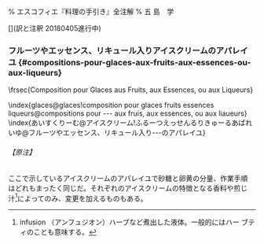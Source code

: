 % エスコフィエ『料理の手引き』全注解
% 五 島　学


[](原稿下準備なし)
[](訳と注釈 20180405進行中)
[](未、原文対照チェック)
[](未、日本語表現校正)
[](未、注釈チェク)
[](未、原稿最終校正)




### フルーツやエッセンス、リキュール入りアイスクリームのアパレイユ {#compositions-pour-glaces-aux-fruits-aux-essences-ou-aux-liqueurs}

\frsec{Composition pour Glaces aus Fruits, aux Essences, ou aux Liqueurs}

\index{glaces@glaces!composition pour glaces fruits essences liqueurs@compositions pour --- aux fruis, aux essences, ou aux liaueurs}
\index{あいすくりーむ@アイスクリーム!ふるーつえっせんるりきゅーるあぱれいゆ@フルーツやエッセンス、リキュール入り---のアパレイユ}


###### 【原注】

ここで示しているアイスクリームのアパレイユで砂糖と卵黄の分量、作業手順
はどれもまったく同じだ。それぞれのアイスクリームの特徴となる香料や煎じ
汁[^1]によってのみ、変更を加えるものもある。

[^1]: infusion （アンフュジオン）ハーブなど煮出した液体。一般的にはハー
    ブティのことも意味する。
